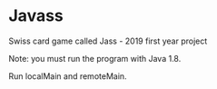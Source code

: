 # Javass
Swiss card game called Jass - 2019 first year project

Note: you must run the program with Java 1.8.

Run localMain and remoteMain.
